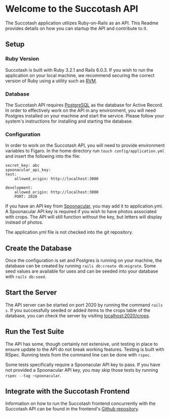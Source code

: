 # Welcome to the Succotash API

The Succotash application utilizes Ruby-on-Rails as an API. This Readme provides
details on how you can startup the API and contribute to it.

## Setup
### Ruby Version
Succotash is built with Ruby 3.2.1 and Rails 6.0.3. If you wish to run the
application on your local machine, we recommend securing the correct version
of Ruby using a utility such as [RVM](https://rvm.io/).

### Database
The Succotash API requires [PostgreSQL](https://www.postgresql.org/) as the 
database for Active Record. In order to effectively work on the API in any 
environment, you will need Postgres installed on your machine and start the 
service. Please follow your system's instructions for installing and starting 
the database.

### Configuration
In order to work on the Succotash API, you will need to provide environment
variables to Figaro. In the home directory run `touch config/application.yml`
and insert the following into the file:
```
secret_key: abc
spoonacular_api_key: 
test:
    allowed_origin: http://localhost:3000

development:
    allowed_origin: http://localhost:3000
    PORT: 2020
```

If you have an API key from [Spoonacular](https://spoonacular.com/food-api), you
may add it to application.yml. A Spoonacular API key is required if you wish to 
have photos associated with crops. The API will still function without the
key, but letters will display instead of photos.

The application.yml file is not checked into the git repository.

## Create the Database
Once the configuration is set and Postgres is running on your machine, the
database can be created by running `rails db:create db:migrate`. Some seed
values are available for uses and can be seeded into your database with 
`rails db:seed`.

## Start the Server
The API server can be started on port 2020 by running the command `rails s`. If
you successfully seeded or added items to the crops table of the database, you
can check the server by visiting [localhost:2020/crops](localhost:2020/crops).

## Run the Test Suite
The API has some, though certainly not extensive, unit testing in place to
ensure update to the API do not break working features. Testing is built with
RSpec. Running tests from the command line can be done with `rspec`.

Some tests specifically require a Spoonacular API key to pass. If you have not
provided a Spoonacular API key, you may skip those tests by running 
`rspec --tag ~spoonacular`.

## Integrate with the Succotash Frontend
Information on how to run the Succotash frontend concurrently with the Succotash
API can be found in the frontend's 
[Github repository](https://github.com/mattbechtel1/succotash-frontend).